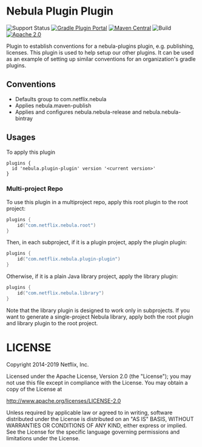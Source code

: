 Nebula Plugin Plugin
====================

![Support Status](https://img.shields.io/badge/nebula-active-green.svg)
[![Gradle Plugin Portal](https://img.shields.io/maven-metadata/v/https/plugins.gradle.org/m2/com.netflix.nebula/nebula-plugin-plugin/maven-metadata.xml.svg?label=gradlePluginPortal)](https://plugins.gradle.org/plugin/nebula.plugin-plugin)
[![Maven Central](https://img.shields.io/maven-central/v/com.netflix.nebula/nebula-plugin-plugin)](https://maven-badges.herokuapp.com/maven-central/com.netflix.nebula/nebula-plugin-plugin)
![Build](https://github.com/nebula-plugins/nebula-plugin-plugin/actions/workflows/nebula.yml/badge.svg)
[![Apache 2.0](https://img.shields.io/github/license/nebula-plugins/nebula-hollpluginow-plugin.svg)](http://www.apache.org/licenses/LICENSE-2.0)

Plugin to establish conventions for a nebula-plugins plugin, e.g. publishing, licenses. This plugin is used to help setup our other plugins. It can be used as an example of setting up similar conventions for an organization's gradle plugins.


Conventions
-----------
* Defaults group to com.netflix.nebula
* Applies nebula.maven-publish
* Applies and configures nebula.nebula-release and nebula.nebula-bintray

Usages
-----------

To apply this plugin 


    plugins {
      id 'nebula.plugin-plugin' version '<current version>'
    }


### Multi-project Repo

To use this plugin in a multiproject repo, apply this root plugin to the root project:
```kotlin
plugins {
    id("com.netflix.nebula.root")
}
```
Then, in each subproject, if it is a plugin project, apply the plugin plugin:
```kotlin
plugins {
    id("com.netflix.nebula.plugin-plugin")
}
```
Otherwise, if it is a plain Java library project, apply the library plugin:
```kotlin
plugins {
    id("com.netflix.nebula.library")
}
```
Note that the library plugin is designed to work only in subprojects. If you want to generate a single-project Nebula library, apply both the root plugin and library plugin to the root project.

LICENSE
=======

Copyright 2014-2019 Netflix, Inc.

Licensed under the Apache License, Version 2.0 (the "License");
you may not use this file except in compliance with the License.
You may obtain a copy of the License at

<http://www.apache.org/licenses/LICENSE-2.0>

Unless required by applicable law or agreed to in writing, software
distributed under the License is distributed on an "AS IS" BASIS,
WITHOUT WARRANTIES OR CONDITIONS OF ANY KIND, either express or implied.
See the License for the specific language governing permissions and
limitations under the License.

